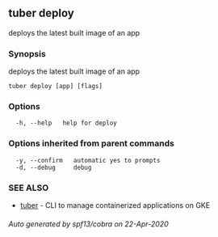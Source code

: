 ## tuber deploy

deploys the latest built image of an app

### Synopsis

deploys the latest built image of an app

```
tuber deploy [app] [flags]
```

### Options

```
  -h, --help   help for deploy
```

### Options inherited from parent commands

```
  -y, --confirm   automatic yes to prompts
  -d, --debug     debug
```

### SEE ALSO

* [tuber](tuber.md)	 - CLI to manage containerized applications on GKE

###### Auto generated by spf13/cobra on 22-Apr-2020
